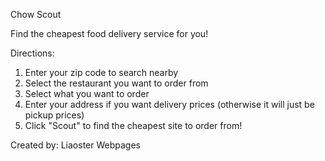 Chow Scout

Find the cheapest food delivery service for you!

Directions:
1. Enter your zip code to search nearby
2. Select the restaurant you want to order from
3. Select what you want to order
4. Enter your address if you want delivery prices (otherwise it will just be pickup prices)
5. Click "Scout" to find the cheapest site to order from!

Created by: Liaoster Webpages
